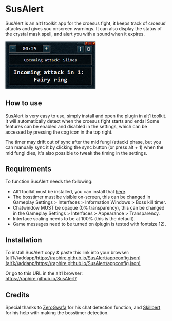 # SusAlert
SusAlert is an alt1 toolkit app for the croesus fight, it keeps track of croesus' attacks and gives you onscreen warnings. It can also display the status of the crystal mask spell, and alert you with a sound when it expires.

![SusAlert-MainWindow](/assets/mainscreen.png)

## How to use
SusAlert is very easy to use, simply install and open the plugin in alt1 toolkit. It will automatically detect when the croesus fight starts and ends! Some features can be enabled and disabled in the settings, which can be accessed by pressing the cog icon in the top right.

The timer may drift out of sync after the mid fungi (attack) phase, but you can manually sync it by clicking the sync button (or press alt + 1) when the mid fungi dies, it's also possible to tweak the timing in the settings.

## Requirements
To function SusAlert needs the following:
- Alt1 toolkit must be installed, you can install that [here](https://runeapps.org/alt1).
- The bosstimer must be visible on-screen, this can be changed in Gameplay Settings > Interfaces > Information Windows > Boss kill timer.
- Chatwindow MUST be opaque (0% transparency), this can be changed in the Gameplay Settings > 
Interfaces > Appearance > Transparency.
- Interface scaling needs to be at 100% (this is the default).
- Game messages need to be turned on (plugin is tested with fontsize 12).

## Installation
To install SusAlert copy & paste this link into your browser:<br/>
[alt1://addapp/https://raphire.github.io/SusAlert/appconfig.json](alt1://addapp/https://raphire.github.io/SusAlert/appconfig.json)

Or go to this URL in the alt1 browser:<br/>
https://raphire.github.io/SusAlert/

## Credits
Special thanks to [ZeroGwafa](https://github.com/ZeroGwafa) for his chat detection function, and [Skillbert](https://github.com/skillbert) for his help with making the bosstimer detection.
